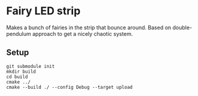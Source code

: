 # Fairy LED strip

Makes a bunch of fairies in the strip that bounce around. Based on double-pendulum approach to get a nicely chaotic system.

## Setup
```
git submodule init
mkdir build
cd build
cmake ../
cmake --build ./ --config Debug --target upload
```